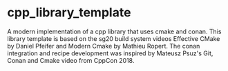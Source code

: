 # cpp_library_template
A modern implementation of a cpp library that uses cmake and conan. This library template is based on the sg20 build system videos Effective CMake by Daniel Pfeifer and Modern Cmake by Mathieu Ropert. The conan integration and recipe development was inspired by Mateusz Psuz's Git, Conan and Cmake video from CppCon 2018.
